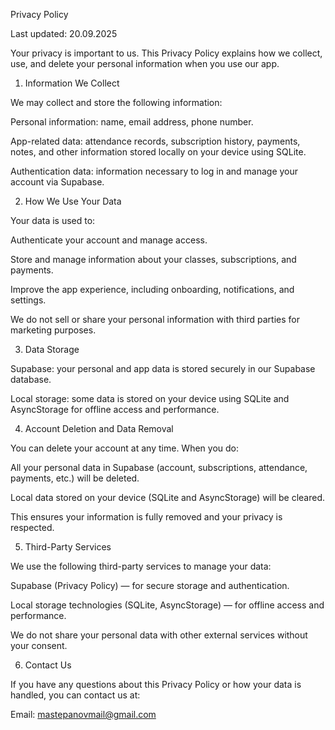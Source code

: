 Privacy Policy

Last updated: 20.09.2025

Your privacy is important to us. This Privacy Policy explains how we collect, use, and delete your personal information when you use our app.

1. Information We Collect

We may collect and store the following information:

Personal information: name, email address, phone number.

App-related data: attendance records, subscription history, payments, notes, and other information stored locally on your device using SQLite.

Authentication data: information necessary to log in and manage your account via Supabase.

2. How We Use Your Data

Your data is used to:

Authenticate your account and manage access.

Store and manage information about your classes, subscriptions, and payments.

Improve the app experience, including onboarding, notifications, and settings.

We do not sell or share your personal information with third parties for marketing purposes.

3. Data Storage

Supabase: your personal and app data is stored securely in our Supabase database.

Local storage: some data is stored on your device using SQLite and AsyncStorage for offline access and performance.

4. Account Deletion and Data Removal

You can delete your account at any time. When you do:

All your personal data in Supabase (account, subscriptions, attendance, payments, etc.) will be deleted.

Local data stored on your device (SQLite and AsyncStorage) will be cleared.

This ensures your information is fully removed and your privacy is respected.

5. Third-Party Services

We use the following third-party services to manage your data:

Supabase (Privacy Policy) — for secure storage and authentication.

Local storage technologies (SQLite, AsyncStorage) — for offline access and performance.

We do not share your personal data with other external services without your consent.

6. Contact Us

If you have any questions about this Privacy Policy or how your data is handled, you can contact us at:

Email: mastepanovmail@gmail.com
